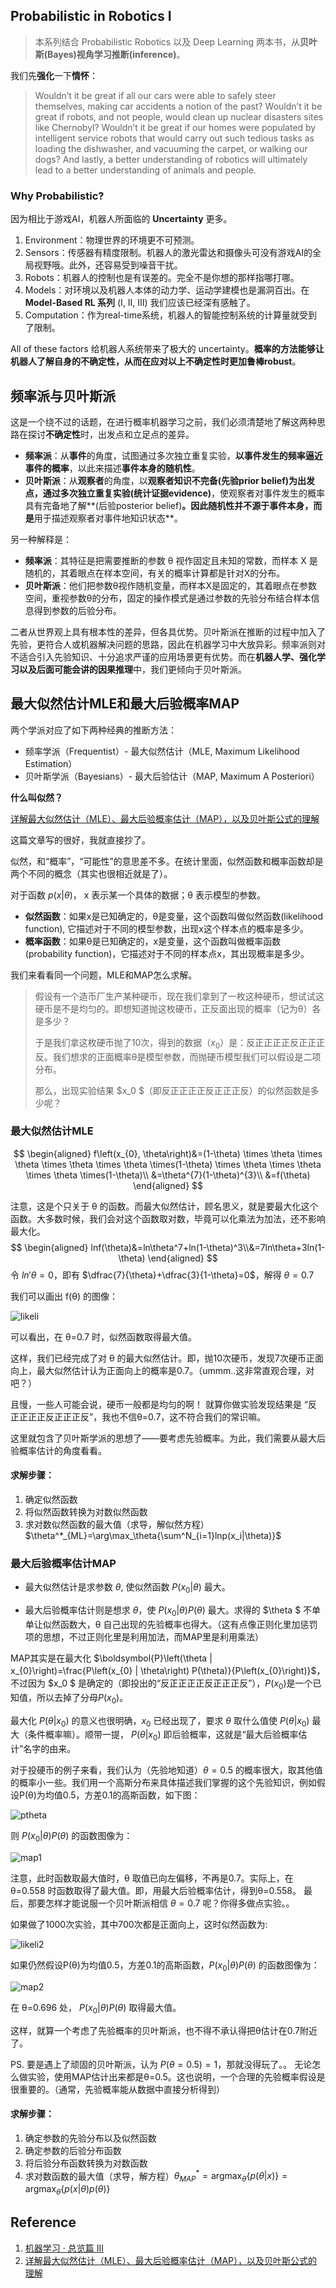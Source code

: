 ## Probabilistic in Robotics Ⅰ

> 本系列结合 Probabilistic Robotics 以及 Deep Learning 两本书，从**贝叶斯(Bayes)**视角学习**推断(inference)**。

我们先**强化**一下**情怀**：

> Wouldn’t it be great if all our cars were able to safely steer themselves, making car accidents a notion of the past? Wouldn’t it be great if robots, and not people, would clean up nuclear disasters sites like Chernobyl? Wouldn’t it be great if our homes were populated by intelligent service robots that would carry out such tedious tasks as loading the dishwasher, and vacuuming the carpet, or walking our dogs? And lastly, a better understanding of robotics will ultimately lead to a better understanding of animals and people.

### Why Probabilistic?

因为相比于游戏AI，机器人所面临的 **Uncertainty** 更多。

1. Environment：物理世界的环境更不可预测。
2. Sensors：传感器有精度限制。机器人的激光雷达和摄像头可没有游戏AI的全局视野哦。此外，还容易受到噪音干扰。
3. Robots：机器人的控制也是有误差的。完全不是你想的那样指哪打哪。
4. Models：对环境以及机器人本体的动力学、运动学建模也是漏洞百出。在 **Model-Based RL 系列** (Ⅰ, Ⅱ, Ⅲ) 我们应该已经深有感触了。
5. Computation：作为real-time系统，机器人的智能控制系统的计算量就受到了限制。

All of these factors 给机器人系统带来了极大的 uncertainty。**概率的方法能够让机器人了解自身的不确定性，从而在应对以上不确定性时更加鲁棒robust**。



## 频率派与贝叶斯派

这是一个绕不过的话题，在进行概率机器学习之前，我们必须清楚地了解这两种思路在探讨**不确定性**时，出发点和立足点的差异。

- **频率派**：从**事件**的角度，试图通过多次独立重复实验，**以事件发生的频率逼近事件的概率**，以此来描述**事件本身的随机性**。
- **贝叶斯派**：从**观察者**的角度，以**观察者知识不完备(先验prior belief)**为出发点，通过多次独立重复实验**(统计证据evidence)**，使观察者对事件发生的概率具有完备地了解**(后验posterior belief)**。因此随机性并不源于事件本身，而是**用于描述观察者对事件地知识状态**。

另一种解释是：

- **频率派**：其特征是把需要推断的参数 θ 视作固定且未知的常数，而样本 X 是随机的，其着眼点在样本空间，有关的概率计算都是针对X的分布。
- **贝叶斯派**：他们把参数θ视作随机变量，而样本X是固定的，其着眼点在参数空间，重视参数θ的分布，固定的操作模式是通过参数的先验分布结合样本信息得到参数的后验分布。

二者从世界观上具有根本性的差异，但各具优势。贝叶斯派在推断的过程中加入了先验，更符合人或机器解决问题的思路，因此在机器学习中大放异彩。频率派则对不适合引入先验知识、十分追求严谨的应用场景更有优势。而在**机器人学、强化学习以及后面可能会讲的因果推理**中，我们更倾向于贝叶斯派。



## 最大似然估计MLE和最大后验概率MAP

两个学派对应了如下两种经典的推断方法：

- 频率学派（Frequentist）- 最大似然估计（MLE, Maximum Likelihood Estimation）
- 贝叶斯学派（Bayesians）- 最大后验估计（MAP, Maximum A Posteriori）

**什么叫似然？**

[详解最大似然估计（MLE）、最大后验概率估计（MAP），以及贝叶斯公式的理解](https://blog.csdn.net/u011508640/article/details/72815981) 

这篇文章写的很好，我就直接抄了。

似然，和“概率”，“可能性”的意思差不多。在统计里面，似然函数和概率函数却是两个不同的概念（其实也很相近就是了）。

对于函数 $p(x|\theta)$， x 表示某一个具体的数据；θ 表示模型的参数。

- **似然函数**：如果x是已知确定的，θ是变量，这个函数叫做似然函数(likelihood function), 它描述对于不同的模型参数，出现x这个样本点的概率是多少。
- **概率函数**：如果θ是已知确定的，x是变量，这个函数叫做概率函数(probability function)，它描述对于不同的样本点x，其出现概率是多少。



我们来看看同一个问题，MLE和MAP怎么求解。

> 假设有一个造币厂生产某种硬币，现在我们拿到了一枚这种硬币，想试试这硬币是不是均匀的。即想知道抛这枚硬币，正反面出现的概率（记为θ）各是多少？
>
> 于是我们拿这枚硬币抛了10次，得到的数据（$x_0$）是：反正正正正反正正正反。我们想求的正面概率θ是模型参数，而抛硬币模型我们可以假设是二项分布。
>
> 那么，出现实验结果 $x_0 $（即反正正正正反正正正反）的似然函数是多少呢？



### 最大似然估计MLE

$$
\begin{aligned}
f\left(x_{0}, \theta\right)&=(1-\theta) \times \theta \times \theta \times \theta \times \theta \times(1-\theta) \times \theta \times \theta \times \theta \times(1-\theta)\\
&=\theta^{7}(1-\theta)^{3}\\
&=f(\theta)
\end{aligned}
$$

注意，这是个只关于 θ 的函数。而最大似然估计，顾名思义，就是要最大化这个函数。大多数时候，我们会对这个函数取对数，毕竟可以化乘法为加法，还不影响最大化。
$$
\begin{aligned}
lnf(\theta)&=ln\theta^7+ln(1-\theta)^3\\&=7ln\theta+3ln(1-\theta)
\end{aligned}
$$
令 $ln'\theta=0$，即有 $\dfrac{7}{\theta}+\dfrac{3}{1-\theta}=0$，解得 $\theta=0.7$

我们可以画出 f(θ) 的图像：

![likeli](https://img-blog.csdn.net/20170531003926799?watermark/2/text/aHR0cDovL2Jsb2cuY3Nkbi5uZXQvdTAxMTUwODY0MA==/font/5a6L5L2T/fontsize/400/fill/I0JBQkFCMA==/dissolve/70/gravity/SouthEast)

可以看出，在 θ=0.7 时，似然函数取得最大值。

这样，我们已经完成了对 θ 的最大似然估计。即，抛10次硬币，发现7次硬币正面向上，最大似然估计认为正面向上的概率是0.7。（ummm..这非常直观合理，对吧？）

且慢，一些人可能会说，硬币一般都是均匀的啊！ 就算你做实验发现结果是 “反正正正正反正正正反”，我也不信θ=0.7，这不符合我们的常识嘛。

这里就包含了贝叶斯学派的思想了——要考虑先验概率。为此，我们需要从最大后验概率估计的角度看看。

#### 求解步骤：

1. 确定似然函数
2. 将似然函数转换为对数似然函数
3. 求对数似然函数的最大值（求导，解似然方程）$\theta^*_{ML}=\arg\max_\theta{\sum^N_{i=1}lnp(x_i|\theta)}$



### 最大后验概率估计MAP

- 最大似然估计是求参数 $θ$, 使似然函数 $P(x_0|θ)$ 最大。

- 最大后验概率估计则是想求 $\theta$，使 $P\left(x_{0} | \theta\right) P(\theta)$ 最大。求得的 $\theta $ 不单单让似然函数大，θ 自己出现的先验概率也得大。（这有点像正则化里加惩罚项的思想，不过正则化里是利用加法，而MAP里是利用乘法）

MAP其实是在最大化 $\boldsymbol{P}\left(\theta | x_{0}\right)=\frac{P\left(x_{0} | \theta\right) P(\theta)}{P\left(x_{0}\right)}$，不过因为 $x_0 $ 是确定的（即投出的“反正正正正反正正正反”），$P(x_0)$是一个已知值，所以去掉了分母$P(x_0)$。

最大化 ${P}\left(\theta | x_{0}\right)$ 的意义也很明确，$x_0$ 已经出现了，要求 $θ$ 取什么值使 ${P}\left(\theta | x_{0}\right)$ 最大（条件概率嘛）。顺带一提， ${P}\left(\theta | x_{0}\right)$ 即后验概率，这就是“最大后验概率估计”名字的由来。

对于投硬币的例子来看，我们认为（先验地知道）$θ=0.5$ 的概率很大，取其他值的概率小一些。我们用一个高斯分布来具体描述我们掌握的这个先验知识，例如假设P(θ)为均值0.5，方差0.1的高斯函数，如下图：

![ptheta](https://img-blog.csdn.net/20170531004009269?watermark/2/text/aHR0cDovL2Jsb2cuY3Nkbi5uZXQvdTAxMTUwODY0MA==/font/5a6L5L2T/fontsize/400/fill/I0JBQkFCMA==/dissolve/70/gravity/SouthEast)

则 $P\left(x_{0} | \theta\right) P(\theta)$ 的函数图像为：

![map1](https://img-blog.csdn.net/20170531003829147?watermark/2/text/aHR0cDovL2Jsb2cuY3Nkbi5uZXQvdTAxMTUwODY0MA==/font/5a6L5L2T/fontsize/400/fill/I0JBQkFCMA==/dissolve/70/gravity/SouthEast)

注意，此时函数取最大值时，θ 取值已向左偏移，不再是0.7。实际上，在θ=0.558 时函数取得了最大值。即，用最大后验概率估计，得到θ=0.558。
最后，那要怎样才能说服一个贝叶斯派相信 $θ=0.7$ 呢？你得多做点实验。。

如果做了1000次实验，其中700次都是正面向上，这时似然函数为:

![likeli2](https://img-blog.csdn.net/20170530235524800?watermark/2/text/aHR0cDovL2Jsb2cuY3Nkbi5uZXQvdTAxMTUwODY0MA==/font/5a6L5L2T/fontsize/400/fill/I0JBQkFCMA==/dissolve/70/gravity/SouthEast)

如果仍然假设P(θ)为均值0.5，方差0.1的高斯函数，$P\left(x_{0} | \theta\right) P(\theta)$ 的函数图像为：

![map2](https://img-blog.csdn.net/20170531003953909?watermark/2/text/aHR0cDovL2Jsb2cuY3Nkbi5uZXQvdTAxMTUwODY0MA==/font/5a6L5L2T/fontsize/400/fill/I0JBQkFCMA==/dissolve/70/gravity/SouthEast)

在 θ=0.696 处， $P\left(x_{0} | \theta\right) P(\theta)$ 取得最大值。

这样，就算一个考虑了先验概率的贝叶斯派，也不得不承认得把θ估计在0.7附近了。

PS. 要是遇上了顽固的贝叶斯派，认为 $P(θ=0.5)=1$，那就没得玩了。。 无论怎么做实验，使用MAP估计出来都是θ=0.5。这也说明，一个合理的先验概率假设是很重要的。（通常，先验概率能从数据中直接分析得到）

#### 求解步骤：

1. 确定参数的先验分布以及似然函数
2. 确定参数的后验分布函数
3. 将后验分布函数转换为对数函数
4. 求对数函数的最大值（求导，解方程）$\theta_{M A P}^{*}=\operatorname{argmax}_{\theta}\{p(\theta | x)\}=\operatorname{argmax}_{\theta}\{p(x | \theta) p(\theta)\}$




## Reference

1. [机器学习 · 总览篇 III](https://kangcai.github.io/2018/11/04/ml-overall-3/)
2. [详解最大似然估计（MLE）、最大后验概率估计（MAP），以及贝叶斯公式的理解](https://blog.csdn.net/u011508640/article/details/72815981) 

